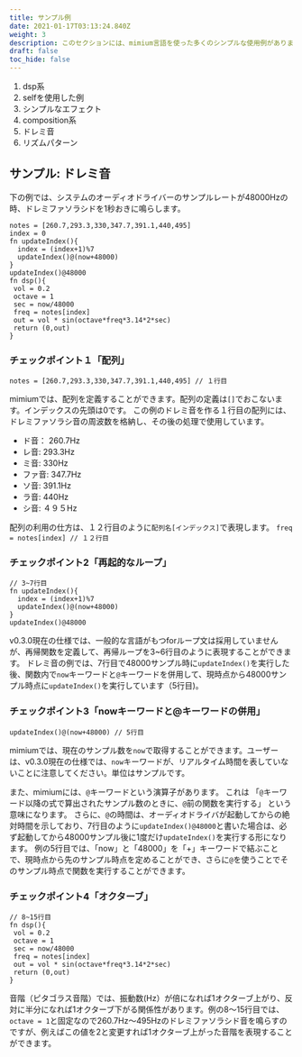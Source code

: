 ```yaml
---
title: サンプル例
date: 2021-01-17T03:13:24.840Z
weight: 3
description: このセクションには、mimium言語を使った多くのシンプルな使用例があります。
draft: false
toc_hide: false
---
```

1. dsp系
  1. selfを使用した例
  1. シンプルなエフェクト
1. composition系
  1. ドレミ音
  1. リズムパターン

## サンプル: ドレミ音

下の例では、システムのオーディオドライバーのサンプルレートが48000Hzの時、ドレミファソラシドを1秒おきに鳴らします。

```doremi.mmm
notes = [260.7,293.3,330,347.7,391.1,440,495]
index = 0
fn updateIndex(){
  index = (index+1)%7
  updateIndex()@(now+48000)
}
updateIndex()@48000
fn dsp(){
 vol = 0.2
 octave = 1
 sec = now/48000
 freq = notes[index]
 out = vol * sin(octave*freq*3.14*2*sec)
 return (0,out)
}
```
### チェックポイント１「配列」
`notes = [260.7,293.3,330,347.7,391.1,440,495] // １行目 `

mimiumでは、配列を定義することができます。配列の定義は`[]`でおこないます。インデックスの先頭は0です。
この例のドレミ音を作る１行目の配列には、ドレミファソラシ音の周波数を格納し、その後の処理で使用しています。
- ド音： 260.7Hz
- レ音: 293.3Hz
- ミ音: 330Hz
- ファ音: 347.7Hz
- ソ音: 391.1Hz
- ラ音: 440Hz
- シ音: ４９５Hz

配列の利用の仕方は、１２行目のように`配列名[インデックス]`で表現します。
`freq = notes[index] // １２行目`

### チェックポイント2「再起的なループ」
```
// 3~7行目
fn updateIndex(){
  index = (index+1)%7
  updateIndex()@(now+48000)
}
updateIndex()@48000
```
v0.3.0現在の仕様では、一般的な言語がもつforループ文は採用していませんが、再帰関数を定義して、再帰ループを3~6行目のように表現することができます。
ドレミ音の例では、7行目で48000サンプル時に`updateIndex()`を実行した後、関数内で`now`キーワードと`@`キーワードを併用して、現時点から48000サンプル時点に`updateIndex()`を実行しています（5行目)。

### チェックポイント3「nowキーワードと@キーワードの併用」
`updateIndex()@(now+48000) // 5行目`

mimiumでは、現在のサンプル数を`now`で取得することができます。ユーザーは、v0.3.0現在の仕様では、`now`キーワードが、リアルタイム時間を表していないことに注意してください。単位はサンプルです。

また、mimiumには、`@`キーワードという演算子があります。
これは 「`@`キーワード以降の式で算出されたサンプル数のときに、`@`前の関数を実行する」 という意味になります。
さらに、`@`の時間は、オーディオドライバが起動してからの絶対時間を示しており、7行目のように`updateIndex()@48000`と書いた場合は、必ず起動してから48000サンプル後に1度だけ`updateIndex()`を実行する形になります。
例の5行目では、「now」と「48000」を「+」キーワードで結ぶことで、現時点から先のサンプル時点を定めることができ、さらに`@`を使うことでそのサンプル時点で関数を実行することができます。

### チェックポイント4「オクターブ」
```
// 8~15行目
fn dsp(){
 vol = 0.2
 octave = 1
 sec = now/48000
 freq = notes[index]
 out = vol * sin(octave*freq*3.14*2*sec)
 return (0,out)
}
```
音階（ピタゴラス音階）では、振動数(Hz）が倍になれば1オクターブ上がり、反対に半分になれば1オクターブ下がる関係性があります。例の8〜15行目では、`octave = 1`と固定なので260.7Hz〜495Hzのドレミファソラシド音を鳴らすのですが、例えばこの値を2と変更すれば1オクターブ上がった音階を表現することができます。
